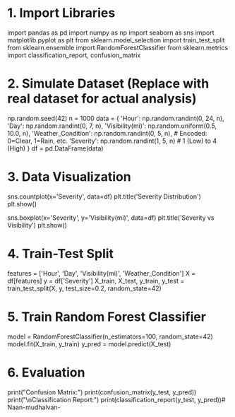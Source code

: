 # 1. Import Libraries
import pandas as pd
import numpy as np
import seaborn as sns
import matplotlib.pyplot as plt
from sklearn.model_selection import train_test_split
from sklearn.ensemble import RandomForestClassifier
from sklearn.metrics import classification_report, confusion_matrix

# 2. Simulate Dataset (Replace with real dataset for actual analysis)
np.random.seed(42)
n = 1000
data = {
    'Hour': np.random.randint(0, 24, n),
    'Day': np.random.randint(0, 7, n),
    'Visibility(mi)': np.random.uniform(0.5, 10.0, n),
    'Weather_Condition': np.random.randint(0, 5, n),  # Encoded: 0=Clear, 1=Rain, etc.
    'Severity': np.random.randint(1, 5, n)  # 1 (Low) to 4 (High)
}
df = pd.DataFrame(data)

# 3. Data Visualization
sns.countplot(x='Severity', data=df)
plt.title('Severity Distribution')
plt.show()

sns.boxplot(x='Severity', y='Visibility(mi)', data=df)
plt.title('Severity vs Visibility')
plt.show()

# 4. Train-Test Split
features = ['Hour', 'Day', 'Visibility(mi)', 'Weather_Condition']
X = df[features]
y = df['Severity']
X_train, X_test, y_train, y_test = train_test_split(X, y, test_size=0.2, random_state=42)

# 5. Train Random Forest Classifier
model = RandomForestClassifier(n_estimators=100, random_state=42)
model.fit(X_train, y_train)
y_pred = model.predict(X_test)

# 6. Evaluation
print("Confusion Matrix:")
print(confusion_matrix(y_test, y_pred))
print("\nClassification Report:")
print(classification_report(y_test, y_pred))# Naan-mudhalvan-
